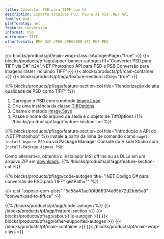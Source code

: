 ```yaml
---
title: Converter PSD para TIFF com C#
description: Exporte arquivos PSD, PSB e AI via .NET API
family: psd
platformtag: net
feature: conversion
informat: PSD
outformat: TIFF
otherformats: BMP GIF JPEG JPEG2000 JP2 PDF PNG
---
```


{{< blocks/products/pf/main-wrap-class isAutogenPage="true" >}}
{{< blocks/products/pf/agp/upper-banner-autogen h1="Converter PSD para TIFF via C#" h2=".NET Photoshop API para PSD e PSB Conversão para imagens raster incluindo TIFF">}}
{{< blocks/products/pf/main-container >}}
{{< blocks/products/pf/agp/feature-section isGrey="true" >}}

{{% blocks/products/pf/agp/feature-section-col title="Renderização de alta qualidade de PSD como TIFF" %}}
1. Carregue o PSD com o método [Image.Load](https://apireference.aspose.com/psd/net/aspose.psd/image/methods/load/index)
1. Crie uma instância da classe [TiffOptions](https://apireference.aspose.com/psd/net/aspose.psd.imageoptions/tiffoptions)
1. Chame o método [Image.Save](https://apireference.aspose.com/psd/net/aspose.psd/image/methods/save/index)
1. Passe o nome do arquivo de saída e o objeto de TiffOptions
{{% /blocks/products/pf/agp/feature-section-col %}}

{{% blocks/products/pf/agp/feature-section-col title="Introdução à API do .NET Photoshop" %}}
Instale a partir da linha de comando como ```nuget install Aspose.PSD``` ou via Package Manager Console do Visual Studio com ```Install-Package Aspose.PSD```.

Como alternativa, obtenha o instalador MSI offline ou as DLLs em um arquivo ZIP em [downloads](https://downloads.aspose.com/psd/net).
{{% /blocks/products/pf/agp/feature-section-col %}}

{{% blocks/products/pf/agp/code-autogen title=".NET Código C# para conversão de PSD para TIFF" gistPath="" %}}

{{< gist "aspose-com-gists" "5a58a43ac00fd68974d95b72d2fdb5e8" "convert-psd-to-tiff.cs" >}}

{{% /blocks/products/pf/agp/code-autogen %}}
{{< /blocks/products/pf/agp/feature-section >}}
{{< blocks/products/pf/agp/about-file-autogen >}}
{{< blocks/products/pf/agp/other-supported-autogen >}}
{{< /blocks/products/pf/main-container >}}
{{< /blocks/products/pf/main-wrap-class >}}
